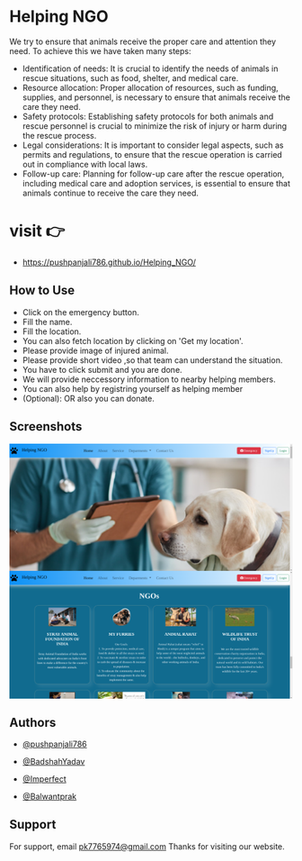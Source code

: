
# Helping NGO 

We try to ensure that animals receive the proper care and attention they need. To achieve this we have taken many steps:
- Identification of needs: It is crucial to identify the needs of animals in rescue situations, such as food, shelter, and medical care.
- Resource allocation: Proper allocation of resources, such as funding, supplies, and personnel, is necessary to ensure that animals receive the care they need.
- Safety protocols: Establishing safety protocols for both animals and rescue personnel is crucial to minimize the risk of injury or harm during the rescue process.
- Legal considerations: It is important to consider legal aspects, such as permits and regulations, to ensure that the rescue operation is carried out in compliance with local laws.
- Follow-up care: Planning for follow-up care after the rescue operation, including medical care and adoption services, is essential to ensure that animals continue to receive the care they need.

# visit 👉 
- https://pushpanjali786.github.io/Helping_NGO/
## How to Use

- Click on the emergency button.
- Fill the name.
- Fill the location.
- You can also fetch location by clicking on 'Get my location'.
- Please provide image of injured animal.
- Please provide short video ,so that team can understand the situation.
- You have to click submit and you are done.
- We will provide neccessory information to nearby helping members.
- You can also help by registring yourself as helping member
- (Optional): OR also you can donate.
## Screenshots


<img align="center" src="https://github.com/BadshahYadav/HelpingNGO/blob/master/Img/Screen1.png" width="1200" >
 <img align="center" src="https://github.com/BadshahYadav/HelpingNGO/blob/master/Img/Screen2.png" width="1200" >

## Authors

- [@pushpanjali786](https://www.github.com/pushpanjali786)

- [@BadshahYadav](https://www.github.com/BadshahYadav)

- [@Imperfect](https://www.github.com/Rksuryawanshi)

- [@Balwantprak](https://www.github.com/Balwantprak )


## Support

For support, email pk7765974@gmail.com 
Thanks for visiting our website. 


